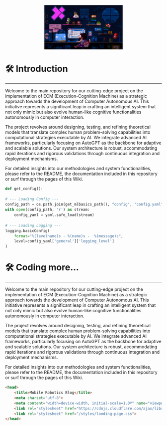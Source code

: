 <div align="center">
    <img class="logo" src="../media/landing-gif.gif" alt="Logo Robótica Movil" width="50%">
</div>

# 🛠️ Introduction
<hr>

Welcome to the main repository for our cutting-edge project on the implementation of ECM (Execution-Cognition Machine) as a strategic approach towards the development of Computer Autonomous AI. This initiative represents a significant leap in crafting an intelligent system that not only mimic but also evolve human-like cognitive functionalities autonomously in computer interaction.

The project revolves around designing, testing, and refining theoretical models that translate complex human problem-solving capabilities into computational strategies executable by AI. We integrate advanced AI frameworks, particularly focusing on AutoGPT as the backbone for adaptive and scalable solutions. Our system architecture is robust, accommodating rapid iterations and rigorous validations through continuous integration and deployment mechanisms.

For detailed insights into our methodologies and system functionalities, please refer to the README, the documentation included in this repository or surf through the pages of this Wiki.

```python
def get_config():

# --- Loading Config ---
config_path = os.path.join(get_mlbasics_path(), "config", "config.yaml")
with open(config_path, 'r') as stream:
    config_yaml = yaml.safe_load(stream)

# --- Loading Logging ---
logging.basicConfig(
    format="%(levelname)s - %(name)s -  %(message)s",
    level=config_yaml['general']['logging_level']
)
```

# 🛠️ Coding more...
<hr>

Welcome to the main repository for our cutting-edge project on the implementation of ECM (Execution-Cognition Machine) as a strategic approach towards the development of Computer Autonomous AI. This initiative represents a significant leap in crafting an intelligent system that not only mimic but also evolve human-like cognitive functionalities autonomously in computer interaction.

The project revolves around designing, testing, and refining theoretical models that translate complex human problem-solving capabilities into computational strategies executable by AI. We integrate advanced AI frameworks, particularly focusing on AutoGPT as the backbone for adaptive and scalable solutions. Our system architecture is robust, accommodating rapid iterations and rigorous validations through continuous integration and deployment mechanisms.

For detailed insights into our methodologies and system functionalities, please refer to the README, the documentation included in this repository or surf through the pages of this Wiki.

```html
<head>
    <title>Mobile Robotics Blog</title>
    <meta charset="utf-8">
    <meta content="width=device-width, initial-scale=1.0º" name="viewport">
    <link rel="stylesheet" href="https://cdnjs.cloudflare.com/ajax/libs/highlight.js/11.5.0/styles/github-dark.min.css">
    <link rel="stylesheet" href="/styles/landing-page.css">
</head>
```